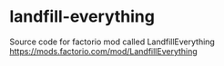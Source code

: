 # landfill-everything
Source code for factorio mod called LandfillEverything https://mods.factorio.com/mod/LandfillEverything
